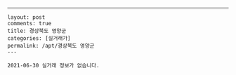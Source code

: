 ---
    layout: post
    comments: true
    title: 경상북도 영양군
    categories: [실거래가]
    permalink: /apt/경상북도 영양군
    ---

    2021-06-30 실거래 정보가 없습니다.

    